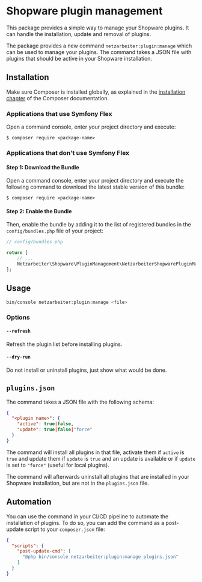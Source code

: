 # Shopware plugin management

This package provides a simple way to manage your Shopware plugins. It can handle the installation, update and removal
of plugins.

The package provides a new command `netzarbeiter:plugin:manage` which can be used to manage your plugins. The command
takes a JSON file with plugins that should be active in your Shopware installation.

## Installation

Make sure Composer is installed globally, as explained in the [installation chapter](https://getcomposer.org/doc/00-intro.md)
of the Composer documentation.

### Applications that use Symfony Flex

Open a command console, enter your project directory and execute:

```console
$ composer require <package-name>
```

### Applications that don't use Symfony Flex

#### Step 1: Download the Bundle

Open a command console, enter your project directory and execute the following command to download the latest stable
version of this bundle:

```console
$ composer require <package-name>
```

#### Step 2: Enable the Bundle

Then, enable the bundle by adding it to the list of registered bundles in the `config/bundles.php` file of your project:

```php
// config/bundles.php

return [
    // ...
    Netzarbeiter\Shopware\PluginManagement\NetzarbeiterShopwarePluginManagementBundle::class => ['all' => true],
];
```

## Usage

```bash
bin/console netzarbeiter:plugin:manage <file>
```

### Options

#### `--refresh`

Refresh the plugin list before installing plugins.

#### `--dry-run`

Do not install or uninstall plugins, just show what would be done.

## `plugins.json`

The command takes a JSON file with the following schema:

```json
{
  "<plugin name>": {
    "active": true|false,
    "update": true|false|"force"
  }
}
```

The command will install all plugins in that file, activate them if `active` is `true` and update them if `update` is
`true` and an update is available or if `update` is set to `"force"` (useful for local plugins).

The command will afterwards uninstall all plugins that are installed in your Shopware installation, but are not in the
`plugins.json` file.

## Automation

You can use the command in your CI/CD pipeline to automate the installation of plugins. To do so, you can add the
command as a post-update script to your `composer.json` file:

```json
{
  "scripts": {
    "post-update-cmd": [
      "@php bin/console netzarbeiter:plugin:manage plugins.json"
    ]
  }
}
```
